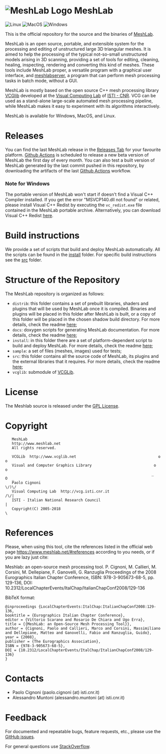 # ![MeshLab Logo](src/meshlab/images/eye64.png) MeshLab


![Linux](https://github.com/cnr-isti-vclab/meshlab/workflows/Linux/badge.svg)
![MacOS](https://github.com/cnr-isti-vclab/meshlab/workflows/MacOS/badge.svg)
![Windows](https://github.com/cnr-isti-vclab/meshlab/workflows/Windows/badge.svg)

This is the official repository for the source and the binaries of [MeshLab](https://www.MeshLab.net). 

MeshLab is an open source, portable, and extensible system for the processing and editing of unstructured large 3D triangular meshes. It is aimed to help the processing of the typical not-so-small unstructured models arising in 3D scanning, providing a set of tools for editing, cleaning, healing, inspecting, rendering and converting this kind of meshes. These tools include MeshLab proper, a versatile program with a graphical user interface, and [meshlabserver](https://github.com/cnr-isti-vclab/meshlab/blob/master/src/meshlabserver/README.md), a program that can perform mesh processing tasks in batch mode, without a GUI. 

MeshLab is mostly based on the open source C++ mesh processing library [VCGlib](http://www.vcglib.net) developed at the [Visual Computing Lab](http://vcg.isti.cnr.it) of [ISTI - CNR](http://www.isti.cnr.it). VCG can be used as a stand-alone large-scale automated mesh processing pipeline, while MeshLab makes it easy to experiment with its algorithms interactively.

MeshLab is available for Windows, MacOS, and Linux.

# Releases

You can find the last MeshLab release in the [Releases Tab](https://github.com/cnr-isti-vclab/meshlab/releases) for your favourite platform. [Github Actions](https://github.com/cnr-isti-vclab/meshlab/actions) is scheduled to release a new beta version of MeshLab the first day of every month. 
You can also test a built version of MeshLab generated by the last commit pushed in this repository, by downloading the artifacts of the last [Github Actions](https://github.com/cnr-isti-vclab/meshlab/actions) workflow.

### Note for Windows
The portable version of MeshLab won't start if doesn't find a Visual C++ Compiler installed. If you get the error "MSVCP140.dll not found" or related, please install Visual C++ Redist by executing the `vc_redist.exe` file contained in the MeshLab portable archive. Alternatively, you can download Visual C++ Redist [here](https://support.microsoft.com/it-it/help/2977003/the-latest-supported-visual-c-downloads).

# Build instructions

We provide a set of scripts that build and deploy MeshLab automatically. All the scripts can be found in the [install](https://github.com/cnr-isti-vclab/meshlab/tree/master/install) folder. 
For specific build instructions see the [src](https://github.com/cnr-isti-vclab/meshlab/blob/master/src/README.md) folder.

# Structure of the Repository

The MeshLab repository is organized as follows:

* `distrib`: this folder contains a set of prebuilt libraries, shaders and plugins that will be used by MeshLab once it is compiled. Binaries and plugins will be placed in this folder after MeshLab is built, or a copy of this folder will be placed in the chosen shadow build directory. For more details, check the readme [here](https://github.com/cnr-isti-vclab/meshlab/tree/master/distrib/README.md);
* `docs`: doxygen scripts for generating MeshLab documentation. For more details, check the readme [here](https://github.com/cnr-isti-vclab/meshlab/tree/master/docs);
* `install`: in this folder there are a set of platform-dependent script to build and deploy MeshLab. For more details, check the readme [here](https://github.com/cnr-isti-vclab/meshlab/tree/master/install/README.md);
* `sample`: a set of files (meshes, images) used for tests;
* `src`: this folder contains all the source code of MeshLab, its plugins and the external libraries that it requires. For more details, check the readme [here](https://github.com/cnr-isti-vclab/meshlab/blob/master/src/README.md); 
* `vcglib`: submodule of [VCGLib](https://github.com/cnr-isti-vclab/vcglib).
 
# License

 The Meshlab source is released under the [GPL License](LICENSE.txt).
 
# Copyright

```
   MeshLab
   http://www.meshlab.net
   All rights reserved.

   VCGLib  http://www.vcglib.net                                     o o
   Visual and Computer Graphics Library                            o     o
                                                                  _   O  _
   Paolo Cignoni                                                    \/)\/
   Visual Computing Lab  http://vcg.isti.cnr.it                    /\/|
   ISTI - Italian National Research Council                           |
   Copyright(C) 2005-2018                                             \
```

# References

Please, when using this tool, cite the references listed in the official web page https://www.meshlab.net/#references according to you needs, or if you are lazy just cite:

Meshlab: an open-source mesh processing tool. P. Cignoni, M. Callieri, M. Corsini, M. Dellepiane, F. Ganovelli, G. Ranzuglia
Proceedings of the 2008 Eurographics Italian Chapter Conference, ISBN: 978-3-905673-68-5, pp. 129-136, DOI: 10.2312/LocalChapterEvents/ItalChap/ItalianChapConf2008/129-136

BibTeX format:

```
@inproceedings {LocalChapterEvents:ItalChap:ItalianChapConf2008:129-136,
booktitle = {Eurographics Italian Chapter Conference},
editor = {Vittorio Scarano and Rosario De Chiara and Ugo Erra},
title = {{MeshLab: an Open-Source Mesh Processing Tool}},
author = {Cignoni, Paolo and Callieri, Marco and Corsini, Massimiliano and Dellepiane, Matteo and Ganovelli, Fabio and Ranzuglia, Guido},
year = {2008},
publisher = {The Eurographics Association},
ISBN = {978-3-905673-68-5},
DOI = {10.2312/LocalChapterEvents/ItalChap/ItalianChapConf2008/129-136}
}
```

# Contacts

 - Paolo Cignoni (paolo.cignoni (at) isti.cnr.it)
 - Alessandro Muntoni (alessandro.muntoni (at) isti.cnr.it)

# Feedback

For documented and repeatable bugs, feature requests, etc., please use the [GitHub issues](https://github.com/cnr-isti-vclab/meshlab/issues).

For general questions use [StackOverflow](http://stackoverflow.com/questions/tagged/meshlab).



